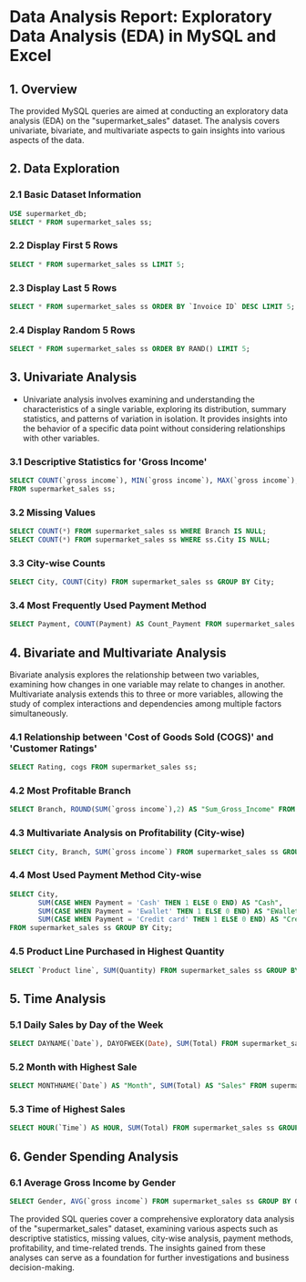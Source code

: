 # Data Analysis Report: Exploratory Data Analysis (EDA) in MySQL and Excel

## 1. Overview

The provided MySQL queries are aimed at conducting an exploratory data analysis (EDA) on the "supermarket_sales" dataset. The analysis covers univariate, bivariate, and multivariate aspects to gain insights into various aspects of the data.

## 2. Data Exploration

### 2.1 Basic Dataset Information
```sql
USE supermarket_db;
SELECT * FROM supermarket_sales ss;
```

### 2.2 Display First 5 Rows
```sql
SELECT * FROM supermarket_sales ss LIMIT 5;
```

### 2.3 Display Last 5 Rows
```sql
SELECT * FROM supermarket_sales ss ORDER BY `Invoice ID` DESC LIMIT 5;
```

### 2.4 Display Random 5 Rows
```sql
SELECT * FROM supermarket_sales ss ORDER BY RAND() LIMIT 5;
```

## 3. Univariate Analysis
- Univariate analysis involves examining and understanding the characteristics of a single variable, exploring its distribution, summary statistics, and patterns of variation in isolation. It provides insights into the behavior of a specific data point without considering relationships with other variables.

### 3.1 Descriptive Statistics for 'Gross Income'
```sql
SELECT COUNT(`gross income`), MIN(`gross income`), MAX(`gross income`), AVG(`gross income`), STD(`gross income`)
FROM supermarket_sales ss;
```

### 3.2 Missing Values
```sql
SELECT COUNT(*) FROM supermarket_sales ss WHERE Branch IS NULL;
SELECT COUNT(*) FROM supermarket_sales ss WHERE ss.City IS NULL;
```

### 3.3 City-wise Counts
```sql
SELECT City, COUNT(City) FROM supermarket_sales ss GROUP BY City;
```

### 3.4 Most Frequently Used Payment Method
```sql
SELECT Payment, COUNT(Payment) AS Count_Payment FROM supermarket_sales ss GROUP BY Payment ORDER BY Count_Payment DESC;
```

## 4. Bivariate and Multivariate Analysis
Bivariate analysis explores the relationship between two variables, examining how changes in one variable may relate to changes in another. Multivariate analysis extends this to three or more variables, allowing the study of complex interactions and dependencies among multiple factors simultaneously.

### 4.1 Relationship between 'Cost of Goods Sold (COGS)' and 'Customer Ratings'
```sql
SELECT Rating, cogs FROM supermarket_sales ss;
```

### 4.2 Most Profitable Branch
```sql
SELECT Branch, ROUND(SUM(`gross income`),2) AS "Sum_Gross_Income" FROM supermarket_sales ss GROUP BY Branch ORDER BY Sum_Gross_Income DESC;
```

### 4.3 Multivariate Analysis on Profitability (City-wise)
```sql
SELECT City, Branch, SUM(`gross income`) FROM supermarket_sales ss GROUP BY City, Branch;
```

### 4.4 Most Used Payment Method City-wise
```sql
SELECT City,
       SUM(CASE WHEN Payment = 'Cash' THEN 1 ELSE 0 END) AS "Cash",
       SUM(CASE WHEN Payment = 'Ewallet' THEN 1 ELSE 0 END) AS "EWallet",
       SUM(CASE WHEN Payment = 'Credit card' THEN 1 ELSE 0 END) AS "Credit Card"
FROM supermarket_sales ss GROUP BY City;
```

### 4.5 Product Line Purchased in Highest Quantity
```sql
SELECT `Product line`, SUM(Quantity) FROM supermarket_sales ss GROUP BY `Product line` ORDER BY SUM(Quantity) DESC;
```

## 5. Time Analysis

### 5.1 Daily Sales by Day of the Week
```sql
SELECT DAYNAME(`Date`), DAYOFWEEK(Date), SUM(Total) FROM supermarket_sales ss GROUP BY DAYNAME(`Date`), DAYOFWEEK(Date) ORDER BY SUM(Total) DESC;
```

### 5.2 Month with Highest Sale
```sql
SELECT MONTHNAME(`Date`) AS "Month", SUM(Total) AS "Sales" FROM supermarket_sales ss GROUP BY MONTHNAME(`Date`) ORDER BY SUM(TOTAL) DESC;
```

### 5.3 Time of Highest Sales
```sql
SELECT HOUR(`Time`) AS HOUR, SUM(Total) FROM supermarket_sales ss GROUP BY HOUR(`Time`) ORDER BY SUM(Total) DESC;
```

## 6. Gender Spending Analysis

### 6.1 Average Gross Income by Gender
```sql
SELECT Gender, AVG(`gross income`) FROM supermarket_sales ss GROUP BY Gender;
```

The provided SQL queries cover a comprehensive exploratory data analysis of the "supermarket_sales" dataset, examining various aspects such as descriptive statistics, missing values, city-wise analysis, payment methods, profitability, and time-related trends. The insights gained from these analyses can serve as a foundation for further investigations and business decision-making.
